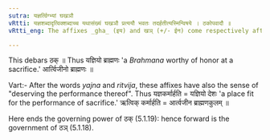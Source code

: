 ```yaml
---
sutra: यज्ञर्त्विग्भ्यां घखञौ
vRtti: यज्ञशब्दादृत्विक्शब्दाच्च यथासंख्यं घखञौ प्रत्ययौ भवतः तदर्हतीत्यस्मिन्विषये । ठकोपवादौ ॥
vRtti_eng: The affixes _gha_ (इय) and खञ् (+/- ईन) come respectively after the words _yajna_ and _ritvija_, in the sense of 'deserving that.'

---
```

This debars ठक् ॥ Thus यज्ञियो ब्राह्मणः 'a _Brahmana_ worthy of honor at a sacrifice.' आर्त्विजीनो ब्राह्मणः ॥

Vart:- After the words _yajna_ and _ritvija_, these affixes have also the sense of "deserving the performance thereof". Thus यज्ञकर्मार्हति = यज्ञियो देशः 'a place fit for the performance of sacrifice.' ऋत्विक् कर्मार्हति = आर्त्वजीन ब्राह्मणकुलम् ॥

Here ends the governing power of ठक् (5.1.19): hence forward is the government of ठञ् (5.1.18).